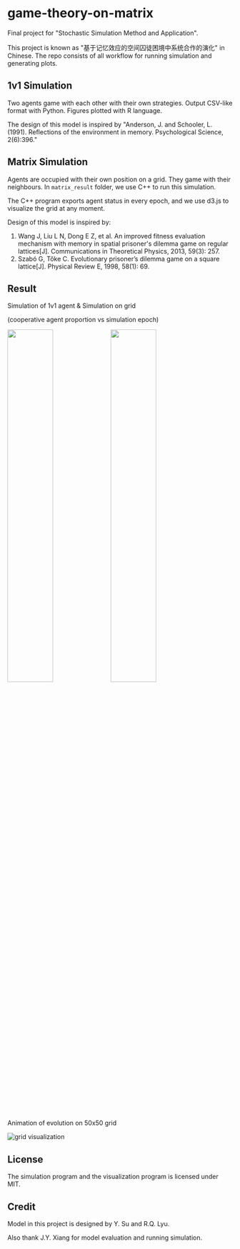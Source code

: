 # game-theory-on-matrix

Final project for "Stochastic Simulation Method and Application".

This project is known as "基于记忆效应的空间囚徒困境中系统合作的演化" in Chinese.
The repo consists of all workflow for running simulation and generating
plots.

## 1v1 Simulation

Two agents game with each other with their own strategies. Output CSV-like
format with Python. Figures plotted with R language.

The design of this model is inspired by "Anderson, J. and Schooler, L. (1991). Reflections of the environment in memory. Psychological Science, 2(6):396."

## Matrix Simulation

Agents are occupied with their own position on a grid. They game with their
neighbours. In `matrix_result` folder, we use C++ to run this simulation.

The C++ program exports agent status in every epoch, and we use d3.js to
visualize the grid at any moment.

Design of this model is inspired by:

1. Wang J, Liu L N, Dong E Z, et al. An improved fitness evaluation mechanism with memory in spatial
prisoner's dilemma game on regular lattices[J]. Communications in Theoretical Physics, 2013, 59(3): 257.
2. Szabó G, Tőke C. Evolutionary prisoner’s dilemma game on a square lattice[J]. Physical Review E, 1998, 58(1): 69.

## Result

Simulation of 1v1 agent & Simulation on grid

(cooperative agent proportion vs simulation epoch)

<img src="https://github.com/skyzh/game-theory-on-matrix/raw/master/1_v_1_result/coop_rate.png" width="45%"> <img src="https://github.com/skyzh/game-theory-on-matrix/raw/master/matrix_result/mcs_1.png" width="45%">

Animation of evolution on 50x50 grid

![grid visualization](https://user-images.githubusercontent.com/4198311/74626469-af809e00-518a-11ea-8858-b29e0fe3e29a.gif)


## License

The simulation program and the visualization program is licensed under MIT.

## Credit

Model in this project is designed by Y. Su and R.Q. Lyu.

Also thank J.Y. Xiang for model evaluation and running simulation.
